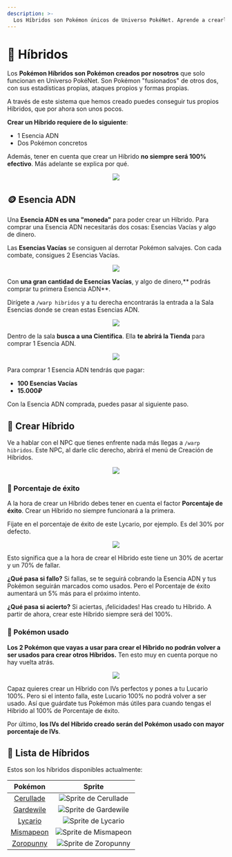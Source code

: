 ```yaml
---
description: >-
  Los Híbridos son Pokémon únicos de Universo PokéNet. Aprende a crearlos.
---
```


# 🧬 Híbridos

Los **Pokémon Híbridos son Pokémon creados por nosotros** que solo funcionan en Universo PokéNet. Son Pokémon "fusionados" de otros dos, con sus estadísticas propias, ataques propios y formas propias. 

A través de este sistema que hemos creado puedes conseguir tus propios Híbridos, que por ahora son unos pocos.

**Crear un Híbrido requiere de lo siguiente**:
- 1 Esencia ADN
- Dos Pokémon concretos

Además, tener en cuenta que crear un Híbrido **no siempre será 100% efectivo**. Más adelante se explica por qué.

<div style="text-align: center">
<img src="../images/funciones/hibridos/MPN-hibridosLanzamiento.png">
</div>

## 🪙 Esencia ADN
Una **Esencia ADN es una "moneda"** para poder crear un Híbrido. Para comprar una Esencia ADN necesitarás dos cosas: Esencias Vacías y algo de dinero.

Las **Esencias Vacías** se consiguen al derrotar Pokémon salvajes. Con cada combate, consigues 2 Esencias Vacías.

<div style="text-align: center">
<img src="../images/funciones/hibridos/esencias_vacias.png">
</div>

Con **una gran cantidad de Esencias Vacías**, y algo de dinero,** podrás comprar tu primera Esencia ADN**.

Dirígete a `/warp hibridos` y a tu derecha encontrarás la entrada a la Sala Esencias donde se crean estas Esencias ADN.

<div style="text-align: center">
<img src="../images/funciones/hibridos/sala_esencias1.png">
</div>

Dentro de la sala **busca a una Científica**. Ella **te abrirá la Tienda** para comprar 1 Esencia ADN.

<div style="text-align: center">
<img src="../images/funciones/hibridos/sala_esencias2.png">
</div>

Para comprar 1 Esencia ADN tendrás que pagar:
- **100 Esencias Vacías**
- **15.000₽**

Con la Esencia ADN comprada, puedes pasar al siguiente paso.

## 🧪 Crear Híbrido

Ve a hablar con el NPC que tienes enfrente nada más llegas a `/warp hibridos`. Este NPC, al darle clic derecho, abrirá el menú de Creación de Híbridos.

<div style="text-align: center">
<img src="../images/funciones/hibridos/crear_hibrido2.png">
</div>

### 🧮 Porcentaje de éxito
A la hora de crear un Híbrido debes tener en cuenta el factor **Porcentaje de éxito**. Crear un Híbrido no siempre funcionará a la primera.

Fíjate en el porcentaje de éxito de este Lycario, por ejemplo. Es del 30% por defecto.

<div style="text-align: center">
<img src="../images/funciones/hibridos/crear_hibrido3.png">
</div>

Esto significa que a la hora de crear el Híbrido este tiene un 30% de acertar y un 70% de fallar. 

**¿Qué pasa si fallo?** Si fallas, se te seguirá cobrando la Esencia ADN y tus Pokémon seguirán marcados como usados. Pero el Porcentaje de éxito aumentará un 5% más para el próximo intento.

**¿Qué pasa si acierto?** Si aciertas, ¡felicidades! Has creado tu Híbrido. A partir de ahora, crear este Híbrido siempre será del 100%.

### 🐣 Pokémon usado
**Los 2 Pokémon que vayas a usar para crear el Híbrido no podrán volver a ser usados para crear otros Híbridos.** Ten esto muy en cuenta porque no hay vuelta atrás.

<div style="text-align: center">
<img src="../images/funciones/hibridos/crear_hibrido4.png">
</div>

Capaz quieres crear un Híbrido con IVs perfectos y pones a tu Lucario 100%. Pero si el intento falla, este Lucario 100% no podrá volver a ser usado. Así que guárdate tus Pokémon más útiles para cuando tengas el Híbrido al 100% de Porcentaje de éxito.

Por último, **los IVs del Híbrido creado serán del Pokémon usado con mayor porcentaje de IVs**.

## 📖 Lista de Híbridos

Estos son los híbridos disponibles actualmente:

|  Pokémon |                                            Sprite                                           |
| :----: | :-----------------------------------------------------------------------------------------: |
| [Cerullade](../pokemon/temporada-1/hibrido-cerullade.md) |        ![Sprite de Cerullade](../images/pokemon/temporada-1/Cerullade-sprite.png)        |
| [Gardewile](../pokemon/temporada-1/hibrido-gardewile.md) |  ![Sprite de Gardewile](../images/pokemon/temporada-1/Gardewile-sprite.png)  |
| [Lycario](../pokemon/temporada-1/hibrido-lycario.md) | ![Sprite de Lycario](../images/pokemon/temporada-1/Lycario-sprite.png) |
| [Mismapeon](../pokemon/temporada-1/hibrido-mismapeon.md) | ![Sprite de Mismapeon](../images/pokemon/temporada-1/Mismapeon-sprite.png) |
| [Zoropunny](../pokemon/temporada-1/hibrido-zoropunny.md) | ![Sprite de Zoropunny](../images/pokemon/temporada-1/Zoropunny-sprite.png) |
